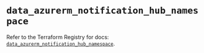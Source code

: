 # `data_azurerm_notification_hub_namespace`

Refer to the Terraform Registry for docs: [`data_azurerm_notification_hub_namespace`](https://registry.terraform.io/providers/hashicorp/azurerm/4.51.0/docs/data-sources/notification_hub_namespace).
